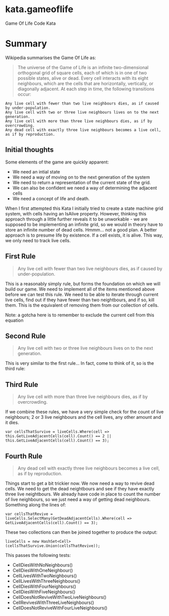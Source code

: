 kata.gameoflife
===============

Game Of Life Code Kata

# Summary

Wikipedia summarises the Game Of Life as:

>The universe of the Game of Life is an infinite two-dimensional orthogonal grid of square cells, each of which is in one of two possible states, alive or dead. Every cell interacts with its eight neighbours, which are the cells that are horizontally, vertically, or diagonally adjacent. At each step in time, the following transitions occur:

    Any live cell with fewer than two live neighbours dies, as if caused by under-population.
    Any live cell with two or three live neighbours lives on to the next generation.
    Any live cell with more than three live neighbours dies, as if by overcrowding.
    Any dead cell with exactly three live neighbours becomes a live cell, as if by reproduction.

## Initial thoughts

Some elements of the game are quickly apparent: 

* We need an intial state
* We need a way of moving on to the next generation of the system
* We need to return a representation of the current state of the grid.
* We can also be confident we need a way of determining the adjacent cells 
* We need a concept of life and death. 

When I first attempted this Kata I initially tried to create a state machine grid system, with cells having an IsAlive property. 
However, thinking this approach through a little further reveals it to be unworkable - we are supposed to be 
implementing an infinite grid, so we would in theory have to store an infinite number of dead cells. Hmmm... not a good plan. 
A better approach is to presume life by existence. If a cell exists, it is alive. This way, we only need to track live cells.


## First Rule

>Any live cell with fewer than two live neighbours dies, as if caused by under-population.

This is a reasonably simply rule, but forms the foundation on which we will build our game. We need to implement all of
the items mentioned above before we can test this rule. We need to be able to iterate through current live cells, 
find out if they have fewer than two neightbours, and if so, kill them. This is the equivalent of removing them from our
collection of cells.

Note: a gotcha here is to remember to exclude the current cell from this equation

## Second Rule
>Any live cell with two or three live neighbours lives on to the next generation.

This is very similar to the first rule... In fact, come to think of it, so is the third rule:

## Third Rule
>Any live cell with more than three live neighbours dies, as if by overcrowding.

If we combine these rules, we have a very simple check for the count of live neighbours; 2 or 3 live neighbours and the 
cell lives, any other amount and it dies. 

    var cellsThatSurvive = liveCells.Where(cell => this.GetLiveAdjacentCells(cell).Count() == 2 || 
    this.GetLiveAdjacentCells(cell).Count() == 3);


## Fourth Rule
>Any dead cell with exactly three live neighbours becomes a live cell, as if by reproduction.

Things start to get a bit trickier now. We now need a way to revive dead cells. We need to get the dead neightbours and 
see if they have exactly three live neightbours. We already have code in place to count the number of live neighbours,
so we just need a way of getting dead neighbours. Something along the lines of: 

    var cellsThatRevive = liveCells.SelectMany(GetDeadAdjacentCells).Where(cell => 
    GetLiveAdjacentCells(cell).Count() == 3);

These two collections can then be joined together to produce the output:

    liveCells = new HashSet<Cell>(cellsThatSurvive.Union(cellsThatRevive));
    
This passes the following tests:

* CellDiesWithNoNeighbours()
* CellDiesWithOneNeighbour()
* CellLivesWithTwoNeighbours()
* CellLivesWithThreeNeighbours()
* CellDiesWithFourNeighbours()
* CellDiesWithFiveNeighbours()
* CellDoesNotReviveWithTwoLiveNeighbours()
* CellRevivesWithThreeLiveNeighbours()
* CellDoesNotReviveWithFourLiveNeighbours()
